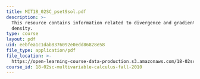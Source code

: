 ```yaml
---
title: MIT18_02SC_pset9sol.pdf
description: >-
  This resource contains information related to divergence and gradients of the
  density.
type: course
layout: pdf
uid: eebfea1c1dab8376092e0edd86828e58
file_type: application/pdf
file_location: >-
  https://open-learning-course-data-production.s3.amazonaws.com/18-02sc-multivariable-calculus-fall-2010/eebfea1c1dab8376092e0edd86828e58_MIT18_02SC_pset9sol.pdf
course_id: 18-02sc-multivariable-calculus-fall-2010
---
```


